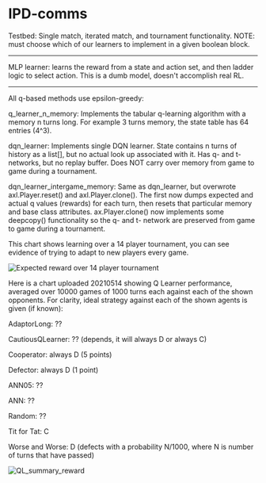 # IPD-comms

Testbed: Single match, iterated match, and tournament functionality. NOTE: must choose which of our learners to implement in a given boolean block.

*** 

MLP learner: learns the reward from a state and action set, and then ladder logic to select action. This is a dumb model, doesn't accomplish real RL.

*** 

All q-based methods use epsilon-greedy:

q_learner_n_memory: Implements the tabular q-learning algorithm with a memory n turns long. For example 3 turns memory, the state table has 64 entries (4^3).

dqn_learner: Implements single DQN learner. State contains n turns of history as a list[], but no actual look up associated with it. Has q- and t- networks, but no replay buffer. Does NOT carry over memory from game to game during a tournament.

dqn_learner_intergame_memory: Same as dqn_learner, but overwrote axl.Player.reset() and axl.Player.clone(). The first now dumps expected and actual q values (rewards) for each turn, then resets that particular memory and base class attributes.  ax.Player.clone() now implements some deepcopy() functionality so the q- and t- network are preserved from game to game during a tournament.

This chart shows learning over a 14 player tournament, you can see evidence of trying to adapt to new players every game.

![Expected reward over 14 player tournament](https://user-images.githubusercontent.com/13178493/109394730-da094900-78fe-11eb-9a7b-2d3532738b20.png)

Here is a chart uploaded 20210514 showing Q Learner performance, averaged over 10000 games of 1000 turns each against each of the shown opponents.
For clarity, ideal strategy against each of the shown agents is given (if known):

AdaptorLong: ??

CautiousQLearner: ?? (depends, it will always D or always C)

Cooperator: always D (5 points)

Defector: always D (1 point)

ANN05: ??

ANN: ??

Random: ??

Tit for Tat: C

Worse and Worse: D (defects with a probability N/1000, where N is number of turns that have passed)



![QL_summary_reward](https://user-images.githubusercontent.com/13178493/111077842-6a37b880-84d1-11eb-93fe-2c2156bbba52.png)

